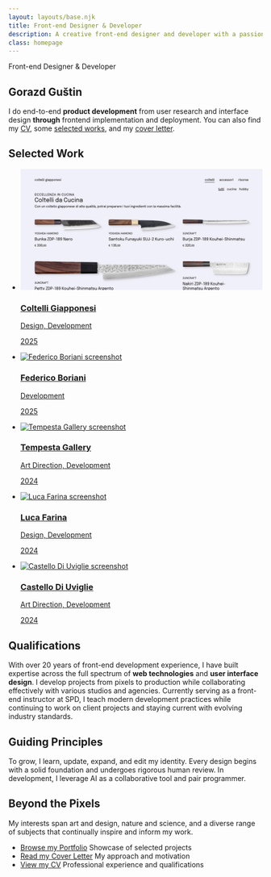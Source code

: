 ```yaml
---
layout: layouts/base.njk
title: Front-end Designer & Developer
description: A creative front-end designer and developer with a passion for building beautiful and intuitive user experiences.
class: homepage
---
```


<section>
<p role="text" class="title">Front-end Designer & Developer</p>

# Gorazd Guštin

<p class="introduction">I do end-to-end <strong>product development</strong> from user research and interface design <strong>through</strong> frontend implementation and deployment. You can also find my <a href="/cv/">CV</a>, some <a href="/portfolio/">selected works</a>, and my <a href="/cover-letter/">cover letter</a>.</p>
</section>

<section class="works">
  <h2 class="works-h2">Selected Work</h2>
  <ul class="works-grid">
    <li><a class="works-link" href="https://coltelli-giapponesi.it/">
      <img src="./images/coltelli-giapponesi-it.jpg" alt="Coltelli Giapponesi screenshot" class="works-image" sizes="(min-width:900px) 640px, 100vw" loading="eager" fetchpriority="high">
      <h3 class="works-title">Coltelli Giapponesi</h3>
      <p class="works-role">Design, Development</p>
      <p class="works-year">2025</p>
    </a></li>
    <li><a class="works-link" href="https://federicoboriani.it/risorse/">
      <img src="/images/federicoboriani-it.jpg" alt="Federico Boriani screenshot" class="works-image" sizes="(min-width:900px) 640px, 100vw" loading="eager" fetchpriority="high">
      <h3 class="works-title">Federico Boriani</h3>
      <p class="works-role">Development</p>
      <p class="works-year">2025</p>
    </a></li>
    <li><a class="works-link" href="https://tempestagallery.com/en/">
      <img src="/images/tempesta-it.jpg" alt="Tempesta Gallery screenshot" class="works-image" sizes="(min-width:900px) 640px, 100vw" loading="eager" fetchpriority="low">
      <h3 class="works-title">Tempesta Gallery</h3>
      <p class="works-role">Art Direction, Development</p>
      <p class="works-year">2024</p>
    </a></li>
    <li><a class="works-link" href="https://farinaluca.com/scrivania/">
      <img src="/images/farinaluca.jpg" alt="Luca Farina screenshot" class="works-image" sizes="(min-width:900px) 640px, 100vw" loading="eager" fetchpriority="low">
      <h3 class="works-title">Luca Farina</h3>
      <p class="works-role">Design, Development</p>
      <p class="works-year">2024</p>
    </a></li>
    <li><a class="works-link" href="https://www.castellodiuviglie.it/it/">
      <img src="/images/castello-it.jpg" alt="Castello Di Uviglie screenshot" class="works-image" sizes="(min-width:900px) 640px, 100vw" loading="eager" fetchpriority="low">
      <h3 class="works-title">Castello Di Uviglie</h3>
      <p class="works-role">Art Direction, Development</p>
      <p class="works-year">2024</p>
    </a></li>
  </ul>
</section>


<!-- - [Browse my Portfolio](/portfolio/) Showcase of my work
- [Read my Cover Letter](/cover-letter/) Introduction and motivation
- [View my CV](/cv/) My professional experience and qualifications -->

</section>

<section>

## Qualifications 

With over 20 years of front-end development experience, I have built expertise across the full spectrum of **web technologies** and **user interface design**. I develop projects from pixels to production while collaborating effectively with various studios and agencies. Currently serving as a front-end instructor at SPD, I teach modern development practices while continuing to work on client projects and staying current with evolving industry standards.

</section>

<section>


## Guiding Principles

To grow, I learn, update, expand, and edit my identity. Every design begins with a solid foundation and undergoes rigorous human review. In development, I leverage AI as a collaborative tool and pair programmer.
</section>

<section>

## Beyond the Pixels

My interests span art and design, nature and science, and a diverse range of subjects that continually inspire and inform my work.

</section>
<section class="pills">
<ul>
<li><a href="/portfolio/">Browse my Portfolio</a> Showcase of selected projects</li>
<li><a href="/cover-letter/">Read my Cover Letter</a> My approach and motivation</li>
<li><a href="/cv/">View my CV</a> Professional experience and qualifications</li>
</ul>